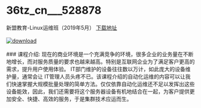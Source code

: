 # 36tz_cn___528878
新盟教育-Linux运维班（2019年5月）
[下载地址](http://www.36tz.cn/article/528878 "下载地址")
<br/></br>[![download](http://36tz.cn/muke_img/2019_11_11111-300x191.jpg "下载地址")](http://www.36tz.cn/article/528878 "下载地址")
<br/></br>### 课程介绍:
现在的商业环境是一个充满竞争的环境，很多企业的业务量在不断地增长，而对服务质量的要求也越来越高。特别是互联网企业为了满足客户更高的需求，提升用户使用体验。 IT部门维护的设备往往数以万计，如此庞大的设备维护量，通常会让 IT管理人员头疼不已。该课程介绍的自动化运维的内容可以让我们快速掌握大规模批量处理的简单方法。仅仅依靠自动化运维还不足以发挥出这些设备能效，因此，我们还需要将这个服务器设备有机地结合在一起，为客户提供更加安全、快捷、高效的服务，于是集群技术应运而生。


 
